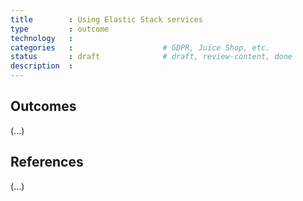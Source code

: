 ```yaml
---
title        : Using Elastic Stack services
type         : outcome
technology   :
categories   :                    # GDPR, Juice Shop, etc.
status       : draft              # draft, review-content, done
description  :
---
```


## Outcomes

(...)

## References

(...)
